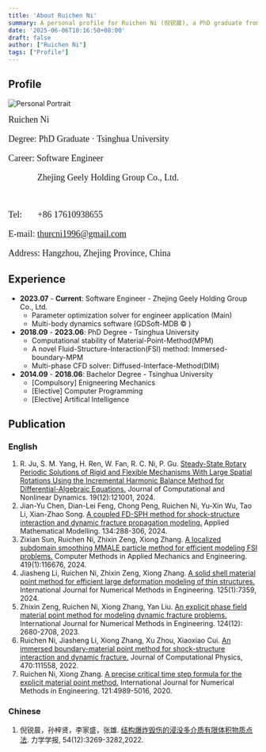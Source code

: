 ```yaml
---
title: 'About Ruichen Ni'
summary: A personal profile for Ruichen Ni (倪锐晨), a PhD graduate from Aerospace School of Tsinghua University and majors in computational mechanics.
date: '2025-06-06T10:16:50+08:00'
draft: false
author: ["Ruichen Ni"]
tags: ["Profile"]
---
```


## Profile

![Personal Portrait](/images/biograph/potrait.jpg "240x240 left")

<font face="Times New Roman" size=4>
Ruichen Ni <br style="line-height:2em">

Degree: PhD Graduate · Tsinghua University <br style="line-height:2em">

Career: Software Engineer <br style="line-height:1em">

&emsp;&emsp;&emsp;&nbsp;Zhejing Geely Holding Group Co., Ltd. <br style="line-height:2em"><br style="line-height:2em">

Tel:&emsp;&nbsp;&nbsp;&nbsp;+86 17610938655<br style="line-height:2em">

E-mail: thurcni1996@gmail.com<br style="line-height:2em">

Address: Hangzhou, Zhejing Province, China
</font>

## Experience
- **2023.07** - **Current**: Software Engineer - Zhejing Geely Holding Group Co., Ltd.
  - Parameter optimization solver for engineer application (Main)
  - Multi-body dynamics software (GDSoft-MDB &copy; )
- **2018.09** - **2023.06**: PhD Degree - Tsinghua University
  - Computational stability of Material-Point-Method(MPM)
  - A novel Fluid-Structure-Interaction(FSI) method: Immersed-boundary-MPM
  - Multi-phase CFD solver: Diffused-Interface-Method(DIM)
- **2014.09** - **2018.06**: Bachelor Degree - Tsinghua University
  - [Compulsory] Enigneering Mechanics
  - [Elective] Computer Programming
  - [Elective] Artifical Intelligence

## Publication
### English
1. R. Ju, S. M. Yang, H. Ren, W. Fan, R. C. Ni, P. Gu. [Steady-State Rotary Periodic Solutions of Rigid and Flexible Mechanisms With Large Spatial Rotations Using the Incremental Harmonic Balance Method for Differential-Algebraic Equations.](https://doi.org/10.1115/1.4066221) Journal of Computational and Nonlinear Dynamics. 19(12):121001, 2024.
1. Jian-Yu Chen, Dian-Lei Feng, Chong Peng, Ruichen Ni, Yu-Xin Wu, Tao Li, Xian-Zhao Song. [A coupled FD-SPH method for shock-structure interaction and dynamic fracture propagation modeling.](https://doi.org/10.1016/j.apm.2024.06.010) Applied Mathematical Modelling. 134:288-306, 2024.
1. Zixian Sun, Ruichen Ni, Zhixin Zeng, Xiong Zhang. [A localized subdomain smoothing MMALE particle method for efficient modeling FSI problems.](https://doi.org/10.1016/j.cma.2023.116676) Computer Methods in Applied Mechanics and Engineering. 419(1):116676, 2024.
1. Jiasheng Li, Ruichen Ni, Zhixin Zeng, Xiong Zhang. [A solid shell material point method for efficient large deformation modeling of thin structures.](https://dx.doi.org/10.1002/nme.7359) International Journal for Numerical Methods in Engineering. 125(1):7359, 2024.
2. Zhixin Zeng, Ruichen Ni, Xiong Zhang, Yan Liu. [An explicit phase field material point method for modeling dynamic fracture problems.](https://dx.doi.org/10.1002/nme.7231) International Journal for Numerical Methods in Engineering. 124(12): 2680-2708, 2023.
3. Ruichen Ni, Jiasheng Li, Xiong Zhang, Xu Zhou, Xiaoxiao Cui. [An immersed boundary-material point method for shock-structure interaction and dynamic fracture.](https://dx.doi.org/10.1016/j.jcp.2022.111558) Journal of Computational Physics, 470:111558, 2022.
4. Ruichen Ni, Xiong Zhang. [A precise critical time step formula for the explicit material point method.](https://dx.doi.org/10.1002/NME.6506) International Journal for Numerical Methods in Engineering. 121:4989-5016, 2020.

### Chinese
1. 倪锐晨，孙梓贤，李家盛，张雄. [结构爆炸毁伤的浸没多介质有限体积物质点法](https://dx.doi.org/10.6052/0459-1879-22-446). 力学学报, 54(12):3269-3282,2022.